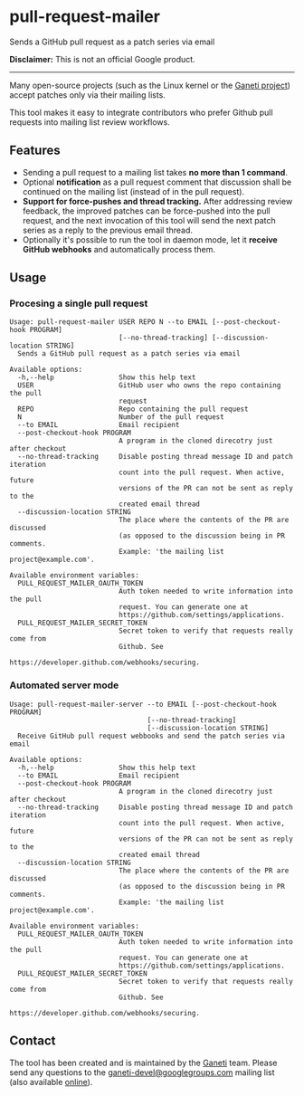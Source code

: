 # pull-request-mailer

Sends a GitHub pull request as a patch series via email

**Disclaimer:** This is not an official Google product.

---

Many open-source projects (such as the Linux kernel or the [Ganeti project](https://code.google.com/p/ganeti/)) accept patches only via their mailing lists.

This tool makes it easy to integrate contributors who prefer Github pull requests into mailing list review workflows.

## Features

* Sending a pull request to a mailing list takes **no more than 1 command**.
* Optional **notification** as a pull request comment that discussion shall be continued on the mailing list (instead of in the pull request).
* **Support for force-pushes and thread tracking.** After addressing review feedback, the improved patches can be force-pushed into the pull request, and the next invocation of this tool will send the next patch series as a reply to the previous email thread.
* Optionally it's possible to run the tool in daemon mode, let it **receive GitHub
  webhooks** and automatically process them.

## Usage

### Procesing a single pull request

```
Usage: pull-request-mailer USER REPO N --to EMAIL [--post-checkout-hook PROGRAM]
                           [--no-thread-tracking] [--discussion-location STRING]
  Sends a GitHub pull request as a patch series via email

Available options:
  -h,--help                Show this help text
  USER                     GitHub user who owns the repo containing the pull
                           request
  REPO                     Repo containing the pull request
  N                        Number of the pull request
  --to EMAIL               Email recipient
  --post-checkout-hook PROGRAM
                           A program in the cloned direcotry just after checkout
  --no-thread-tracking     Disable posting thread message ID and patch iteration
                           count into the pull request. When active, future
                           versions of the PR can not be sent as reply to the
                           created email thread
  --discussion-location STRING
                           The place where the contents of the PR are discussed
                           (as opposed to the discussion being in PR comments.
                           Example: 'the mailing list project@example.com'.

Available environment variables:
  PULL_REQUEST_MAILER_OAUTH_TOKEN
                           Auth token needed to write information into the pull
                           request. You can generate one at
                           https://github.com/settings/applications.
  PULL_REQUEST_MAILER_SECRET_TOKEN
                           Secret token to verify that requests really come from
                           Github. See
                           https://developer.github.com/webhooks/securing.
```

### Automated server mode

```
Usage: pull-request-mailer-server --to EMAIL [--post-checkout-hook PROGRAM]
                                  [--no-thread-tracking]
                                  [--discussion-location STRING]
  Receive GitHub pull request webbooks and send the patch series via email

Available options:
  -h,--help                Show this help text
  --to EMAIL               Email recipient
  --post-checkout-hook PROGRAM
                           A program in the cloned direcotry just after checkout
  --no-thread-tracking     Disable posting thread message ID and patch iteration
                           count into the pull request. When active, future
                           versions of the PR can not be sent as reply to the
                           created email thread
  --discussion-location STRING
                           The place where the contents of the PR are discussed
                           (as opposed to the discussion being in PR comments.
                           Example: 'the mailing list project@example.com'.

Available environment variables:
  PULL_REQUEST_MAILER_OAUTH_TOKEN
                           Auth token needed to write information into the pull
                           request. You can generate one at
                           https://github.com/settings/applications.
  PULL_REQUEST_MAILER_SECRET_TOKEN
                           Secret token to verify that requests really come from
                           Github. See
                           https://developer.github.com/webhooks/securing.
```

## Contact

The tool has been created and is maintained by the
[Ganeti](https://code.google.com/p/ganeti/) team. Please send any questions to
the ganeti-devel@googlegroups.com mailing list (also available
[online](https://groups.google.com/forum/#!forum/ganeti-devel)).
